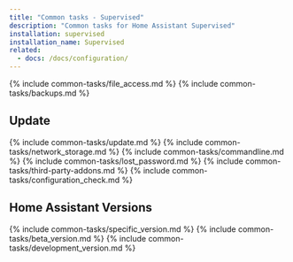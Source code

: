```yaml
---
title: "Common tasks - Supervised"
description: "Common tasks for Home Assistant Supervised"
installation: supervised
installation_name: Supervised
related:
  - docs: /docs/configuration/
---
```



{% include common-tasks/file_access.md %}
{% include common-tasks/backups.md %}

## Update

{% include common-tasks/update.md %}
{% include common-tasks/network_storage.md %}
{% include common-tasks/commandline.md %}
{% include common-tasks/lost_password.md %}
{% include common-tasks/third-party-addons.md %}
{% include common-tasks/configuration_check.md %}

## Home Assistant Versions

{% include common-tasks/specific_version.md %}
{% include common-tasks/beta_version.md %}
{% include common-tasks/development_version.md %}